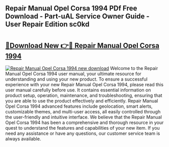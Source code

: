 ## Repair Manual Opel Corsa 1994 PDf Free Download - Part-uAL Service Owner Guide - User Repair Edition sc0kd

# <h2><a href="http://bc79227.oget.top/?id=Repair+Manual+Opel+Corsa+1994">🔗Download New 👉🔴 Repair Manual Opel Corsa 1994</a></h2>

[![Repair Manual Opel Corsa 1994 new download](https://i.imgur.com/5g1atiW.png)](http://bc79227.oget.top/?id=Repair+Manual+Opel+Corsa+1994)
Welcome to the Repair Manual Opel Corsa 1994 user manual, your ultimate resource for understanding and using your new product. To ensure a successful experience with your new Repair Manual Opel Corsa 1994, please read this user manual carefully before use. It contains essential information on product setup, operation, maintenance, and troubleshooting, ensuring that you are able to use the product effectively and efficiently. Repair Manual Opel Corsa 1994 advanced features include geolocation, smart alerts, customizable themes, and multi-user access, all easily controlled through the user-friendly and intuitive interface. We believe that the Repair Manual Opel Corsa 1994 has been a comprehensive and thorough resource in your quest to understand the features and capabilities of your new item. If you need any assistance or have any questions, our customer service team is always available.
